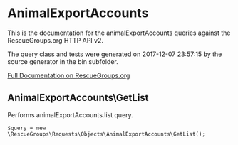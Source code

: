 # AnimalExportAccounts

This is the documentation for the animalExportAccounts queries against the RescueGroups.org HTTP API v2.

The query class and tests were generated on 2017-12-07 23:57:15 by the source generator in the bin subfolder.

[Full Documentation on RescueGroups.org](https://userguide.rescuegroups.org/display/APIDG/Object+definitions#Objectdefinitions-animalExportAccounts)

## AnimalExportAccounts\GetList

Performs animalExportAccounts.list query.

    $query = new \RescueGroups\Requests\Objects\AnimalExportAccounts\GetList();





